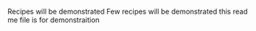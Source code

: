 Recipes will be demonstrated
Few recipes will be demonstrated
this read me file is for demonstraition
